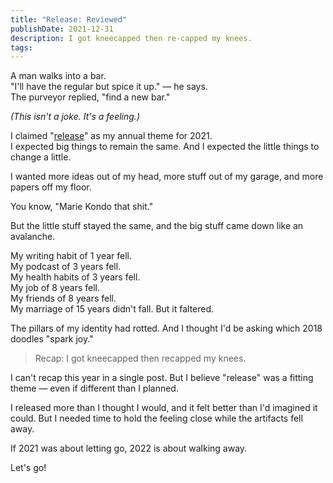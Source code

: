 ```yaml
---
title: "Release: Reviewed"
publishDate: 2021-12-31
description: I got kneecapped then re-capped my knees.
tags:
---
```


A man walks into a bar.  
"I'll have the regular but spice it up." — he says.  
The purveyor replied, "find a new bar."

_(This isn't a joke. It's a feeling.)_

I claimed "[release](../release)" as my annual theme for 2021.  
I expected big things to remain the same. And I expected the little things to change a little.

I wanted more ideas out of my head, more stuff out of my garage, and more papers off my floor.

You know, "Marie Kondo that shit."

But the little stuff stayed the same, and the big stuff came down like an avalanche.

My writing habit of 1 year fell.  
My podcast of 3 years fell.  
My health habits of 3 years fell.  
My job of 8 years fell.  
My friends of 8 years fell.  
My marriage of 15 years didn't fall. But it faltered.

The pillars of my identity had rotted.
And I thought I'd be asking which 2018 doodles "spark joy."

> Recap: I got kneecapped then recapped my knees.

I can't recap this year in a single post. But I believe "release" was a fitting theme — even if different than I planned.

I released more than I thought I would, and it felt better than I'd imagined it could. But I needed time to hold the feeling close while the artifacts fell away.

If 2021 was about letting go, 2022 is about walking away.

Let's go!
